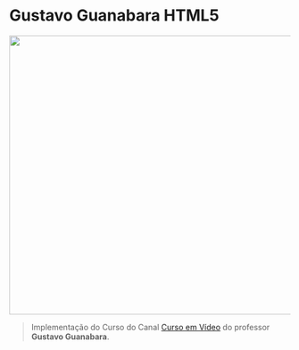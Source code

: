 # Gustavo Guanabara HTML5
<img src="https://ik.imagekit.io/tatmorenno/ver_o_mundo_JILAFjzmIr.png" width="1000px" height="500px" />

> Implementação do Curso do Canal [Curso em Vídeo](https://www.youtube.com/user/cursosemvideo/?target="_blank") do professor **Gustavo Guanabara**.
